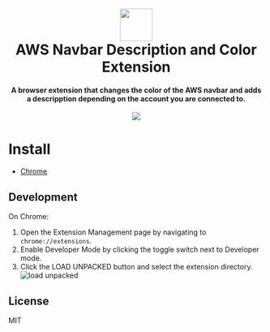<h1 align="center">
  <img src="https://rruben-kyndryl.github.io/aws-color-description-navbar-extension/assets/icon.png" width="64">
  <br>
  AWS Navbar Description and Color Extension
  <br>
</h1>

<h4 align="center">A browser extension that changes the color of the AWS navbar and adds a descripption depending on the account you are connected to.</h4>

<p align="center">
<img src="https://rruben-kyndryl.github.io/aws-color-description-navbar-extension/assets/screenshot.png">
</p>

# Install
- [Chrome](https://chrome.google.com/webstore/detail/ofhcnghdbkacblncbjjpcdfmbknhckkb)


## Development
On Chrome:
1. Open the Extension Management page by navigating to `chrome://extensions`.
2. Enable Developer Mode by clicking the toggle switch next to Developer mode.
3. Click the LOAD UNPACKED button and select the extension directory.
![load unpacked](https://developer.chrome.com/static/images/get_started/load_extension.png)

## License
MIT

